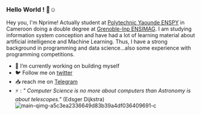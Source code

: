 ### Hello World ! 👋☺️


Hey you, I'm Nprime! Actually student at  [Polytechnic Yaounde ENSPY](https://www.polytechnique.cm) in Cameroon doing a double degree at [Grenoble-Inp ENSIMAG](https://ensimag.grenoble-inp.fr/). I am studying information system conception and have had a lot of learning material about artificial intelligence and Machine Learning. Thus, I have a strong background in programming and data science...also some experience with programming competitions.

- 🔭 I’m currently working on building myself
- 🐦️ Follow me on [twitter](https://twitter.com/nprime496)
- 📥️ reach me on [Telegram](https://t.me/nprime496)
- ⚡ : *" Computer Science is no more about computers than Astronomy is about telescopes."* (Edsger Dijkstra)
![main-qimg-a5c3ea2336649d83b39a4df036409691-c](https://user-images.githubusercontent.com/54849528/141653634-0065c4fe-f492-4979-9bab-92550899cf12.jpeg)
